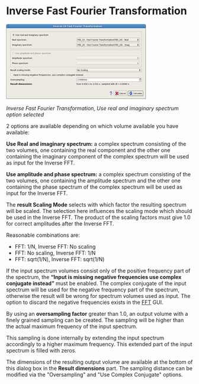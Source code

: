 # Inverse Fast Fourier Transformation

![](../../.gitbook/assets/086_processing.png)

_Inverse Fast Fourier Transformation, Use real and imaginary spectrum option selected_

2 options are available depending on which volume available you have available:

**Use Real and imaginary spectrum:** a complex spectrum consisting of the two volumes, one containing the real component and the other one containing the imaginary component of the complex spectrum will be used as input for the Inverse FFT.

**Use amplitude and phase spectrum:** a complex spectrum consisting of the two volumes, one containing the amplitude spectrum and the other one containing the phase spectrum of the complex spectrum will be used as input for the Inverse FFT.

The **result Scaling Mode** selects with which factor the resulting spectrum will be scaled. The selection here influences the scaling mode which should be used in the Inverse FFT. The product of the scaling factors must give 1.0 for correct amplitudes after the Inverse FFT.

Reasonable combinations are:

* FFT: 1/N, Inverse FFT: No scaling
* FFT: No scaling, Inverse FFT: 1/N
* FFT: sqrt\(1/N\), Inverse FFT: sqrt\(1/N\)

If the input spectrum volumes consist only of the positive frequency part of the spectrum, the **“Input is missing negative frequencies use complex conjugate instead”** must be enabled. The complex conjugate of the input spectrum will be used for the negative frequency part of the spectrum, otherwise the result will be wrong for spectrum volumes used as input. The option to discard the negative frequencies exists in the [FFT](fast_fourier_transformation.md) GUI.

By using an **oversampling factor** greater than 1.0, an output volume with a finely grained sampling can be created. The sampling will be higher than the actual maximum frequency of the input spectrum.

This sampling is done internally by extending the input spectrum accordingly to a higher maximum frequency. This extended part of the input spectrum is filled with zeros.

The dimensions of the resulting output volume are available at the bottom of this dialog box in the **Result dimensions** part. The sampling distance can be modified via the "Oversampling" and "Use Complex Conjugate" options.

